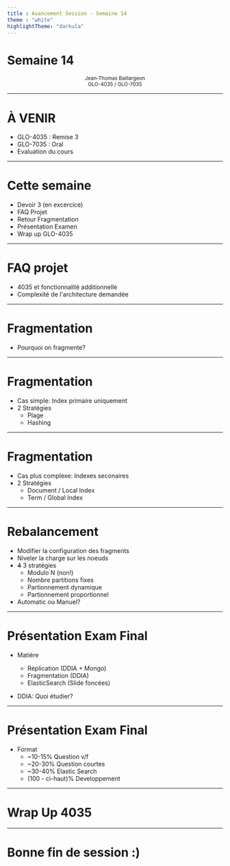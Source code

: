 ```yaml
---
title : Avancement Session - Semaine 14
theme : "white" 
highlightTheme: "darkula"
---
```


# Semaine 14

<small><div align=center>Jean-Thomas Baillargeon</small>   
<small>GLO-4035 / GLO-7035</small></div>

---

# À VENIR

* GLO-4035 : Remise 3
* GLO-7035 : Oral
* Evaluation du cours

---

# Cette semaine

* Devoir 3 (en excercice)
* FAQ Projet
* Retour Fragmentation
* Présentation Examen
* Wrap up GLO-4035

---

# FAQ projet
* 4035 et fonctionnalité additionnelle
* Complexité de l'architecture demandée

---

# Fragmentation
* Pourquoi on fragmente?

---

# Fragmentation
* Cas simple: Index primaire uniquement
* 2 Stratégies
  * Plage
  * Hashing

---

# Fragmentation
* Cas plus complexe: Indexes seconaires
* 2 Stratégies
  * Document / Local Index
  * Term / Global Index

---

# Rebalancement
* Modifier la configuration des fragments
* Niveler la charge sur les noeuds
* ~~4~~ 3 stratégies
  * Modulo N (non!)
  * Nombre partitions fixes
  * Partionnement dynamique
  * Partionnement proportionnel
* Automatic ou Manuel?
---

# Présentation Exam Final
* Matière
  * Réplication (DDIA + Mongo)
  * Fragmentation (DDIA)
  * ElasticSearch (Slide foncées)

* DDIA: Quoi étudier?

---

# Présentation Exam Final
* Format
  * ~10-15% Question v/f
  * ~20-30% Question courtes
  * ~30-40% Elastic Search
  * (100 - ci-haut)% Developpement 
  
---

# Wrap Up 4035

---

# Bonne fin de session :)